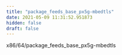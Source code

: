 ```yaml
---
title: "package_feeds_base_px5g-mbedtls"
date: 2021-05-09 11:31:52.951873
hidden: false
draft: false
---
```


x86/64/package_feeds_base_px5g-mbedtls

